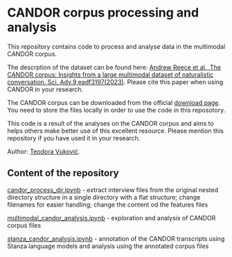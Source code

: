 # CANDOR corpus processing and analysis  
  
This repository contains code to process and analyse data in the multimodal CANDOR corpus.  
  
The descrption of the dataset can be found here: [Andrew Reece et al. ,The CANDOR corpus: Insights from a large multimodal dataset of naturalistic conversation. Sci. Adv.9,eadf3197(2023)](https://www.science.org/doi/10.1126/sciadv.adf3197). Please cite this paper when using CANDOR in your research. 

The CANDOR corpus can be downloaded from the official [download page](https://betterup-data-requests.herokuapp.com).  You need to store the files locally in order to use the code in this reposotory.

This code is a result of the analyses on the CANDOR corpus and aims to helps others make better use of this excellent resource. Please mention this repository if you have used it in your research.

Author: [Teodora Vuković](https://www.liri.uzh.ch/en/aboutus/Teodora-Vuković.html).

## Content of the repository

[candor_process_dir.ipynb](candor_process_dir.ipynb) - extract interview files from the original nested directory structure in a single directory with a flat structure; change filenames for easier handling; change the content od the features files

[multimodal_candor_analysis.ipynb](multimodal_candor_analysis.ipynb) - exploration and analysis of CANDOR corpus files

[stanza_candor_analysis.ipynb](stanza_candor_analysis.ipynb) - annotation of the CANDOR transcripts using Stanza language models and analysis using the annotated corpus files

